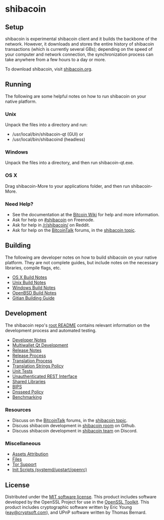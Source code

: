 shibacoin
=============

Setup
---------------------
shibacoin is experimental shibacoin client and it builds the backbone of the network. However, it downloads and stores the entire history of shibacoin transactions (which is currently several GBs); depending on the speed of your computer and network connection, the synchronization process can take anywhere from a few hours to a day or more.

To download shibacoin, visit [shibacoin.org](https://shibacoin.org).

Running
---------------------
The following are some helpful notes on how to run shibacoin on your native platform.

### Unix

Unpack the files into a directory and run:

- /usr/local/bin/shibacoin-qt (GUI) or
- /usr/local/bin/shibacoind (headless)

### Windows

Unpack the files into a directory, and then run shibacoin-qt.exe.

### OS X

Drag shibacoin-More to your applications folder, and then run shibacoin-More.

### Need Help?

* See the documentation at the [Bitcoin Wiki](https://en.bitcoin.it/wiki/Main_Page)
for help and more information.
* Ask for help on [#shibacoin](https://discord.gg/zmGr38eJYE) on Freenode.
* Ask for help in [/r/shibacoin/](https://nm.reddit.com/r/shibacoin/) on Reddit.
* Ask for help on the [BitcoinTalk](https://bitcointalk.org/) forums, in the [shibacoin topic](https://bitcointalk.org/index.php?topic=5378794.msg58833379#msg58833379).

Building
---------------------
The following are developer notes on how to build shibacoin on your native platform. They are not complete guides, but include notes on the necessary libraries, compile flags, etc.

- [OS X Build Notes](build-osx.md)
- [Unix Build Notes](build-unix.md)
- [Windows Build Notes](build-windows.md)
- [OpenBSD Build Notes](build-openbsd.md)
- [Gitian Building Guide](gitian-building.md)

Development
---------------------
The shibacoin repo's [root README](/README.md) contains relevant information on the development process and automated testing.

- [Developer Notes](developer-notes.md)
- [Multiwallet Qt Development](multiwallet-qt.md)
- [Release Notes](release-notes.md)
- [Release Process](release-process.md)
- [Translation Process](translation_process.md)
- [Translation Strings Policy](translation_strings_policy.md)
- [Unit Tests](unit-tests.md)
- [Unauthenticated REST Interface](REST-interface.md)
- [Shared Libraries](shared-libraries.md)
- [BIPS](bips.md)
- [Dnsseed Policy](dnsseed-policy.md)
- [Benchmarking](benchmarking.md)

### Resources
* Discuss on the [BitcoinTalk](https://bitcointalk.org/) forums, in the [shibacoin topic](https://bitcointalk.org/index.php?topic=5378794.msg58833379#msg58833379).
* Discuss shibacoin development in [shibacoin room](https://github.com/shibacoin/shibacoin) on Github.
* Discuss shibacoin development in [shibacoin team](https://discord.gg/zmGr38eJYE) on Discord.

### Miscellaneous
- [Assets Attribution](assets-attribution.md)
- [Files](files.md)
- [Tor Support](tor.md)
- [Init Scripts (systemd/upstart/openrc)](init.md)

License
---------------------
Distributed under the [MIT software license](http://www.opensource.org/licenses/mit-license.php).
This product includes software developed by the OpenSSL Project for use in the [OpenSSL Toolkit](https://www.openssl.org/). This product includes
cryptographic software written by Eric Young ([eay@cryptsoft.com](mailto:eay@cryptsoft.com)), and UPnP software written by Thomas Bernard.

